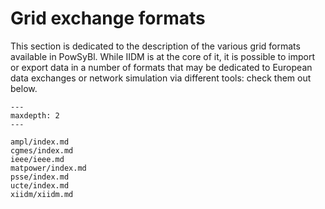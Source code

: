 # Grid exchange formats

This section is dedicated to the description of the various grid formats available in PowSyBl. While IIDM is at the core 
of it, it is possible to import or export data in a number of formats that may be dedicated to European data exchanges 
or network simulation via different tools: check them out below.

```{toctree}
---
maxdepth: 2
---

ampl/index.md
cgmes/index.md
ieee/ieee.md
matpower/index.md
psse/index.md
ucte/index.md
xiidm/xiidm.md
```
